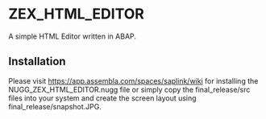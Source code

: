 # ZEX_HTML_EDITOR

A simple HTML Editor written in ABAP.
## Installation

Please visit https://app.assembla.com/spaces/saplink/wiki for installing the NUGG_ZEX_HTML_EDITOR.nugg file or simply copy the final_release/src files into your system and create the screen layout using final_release/snapshot.JPG.
